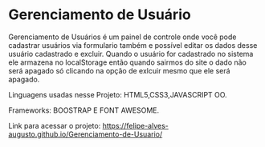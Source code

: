 # Gerenciamento de Usuário
Gerenciamento de Usuários é um painel de controle onde você pode cadastrar usuários via formulario também e possível editar os dados
desse usuário cadastrado e excluir.
Quando o usuário for cadastrado no sistema ele armazena no localStorage então quando sairmos do site o dado não será apagado
só clicando na opção de exlcuir mesmo que ele será apagado.

Linguagens usadas nesse Projeto: HTML5,CSS3,JAVASCRIPT OO.

Frameworks: BOOSTRAP E FONT AWESOME.

Link para acessar o projeto: https://felipe-alves-augusto.github.io/Gerenciamento-de-Usuario/
 
